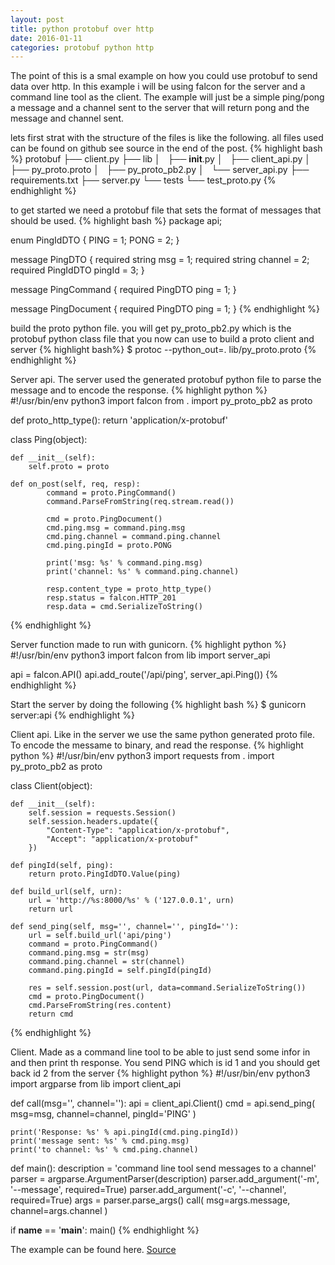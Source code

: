 ```yaml
---
layout: post
title: python protobuf over http
date: 2016-01-11
categories: protobuf python http
---
```


The point of this is a smal example on how you could use protobuf to send data over http. In this example i will be using falcon for the server and a command line tool as the client. The example will just be a simple ping/pong a message and a channel sent to the server that will return pong and the message and channel sent. 

lets first strat with the structure of the files is like the following. all files used can be found on github see source in the end of the post.
{% highlight bash %}
protobuf
├── client.py
├── lib
│   ├── __init__.py
│   ├── client_api.py
│   ├── py_proto.proto
│   ├── py_proto_pb2.py
│   └── server_api.py
├── requirements.txt
├── server.py
└── tests
    └── test_proto.py
{% endhighlight %}


to get started we need a protobuf file that sets the format of messages that should be used.
{% highlight bash %}
package api;

enum PingIdDTO {
    PING = 1;
    PONG = 2;
}

message PingDTO {
    required string msg = 1;
    required string channel = 2;
    required PingIdDTO pingId = 3;
}

message PingCommand {
    required PingDTO ping = 1;
}

message PingDocument {
    required PingDTO ping = 1;
}
{% endhighlight %}

build the proto python file. you will get py\_proto\_pb2.py which is the protobuf python class file that you now can use to build a proto client and server
{% highlight bash%}
$ protoc --python_out=. lib/py_proto.proto
{% endhighlight %}


Server api. The server used the generated protobuf python file to parse the message and to encode the response.
{% highlight python %}
#!/usr/bin/env python3
import falcon
from . import py_proto_pb2 as proto

def proto_http_type():
    return 'application/x-protobuf'

class Ping(object):

    def __init__(self):
        self.proto = proto

    def on_post(self, req, resp):
            command = proto.PingCommand()
            command.ParseFromString(req.stream.read())

            cmd = proto.PingDocument()
            cmd.ping.msg = command.ping.msg
            cmd.ping.channel = command.ping.channel
            cmd.ping.pingId = proto.PONG

            print('msg: %s' % command.ping.msg)
            print('channel: %s' % command.ping.channel)

            resp.content_type = proto_http_type()
            resp.status = falcon.HTTP_201
            resp.data = cmd.SerializeToString()
{% endhighlight %}


Server function made to run with gunicorn.
{% highlight python %}
#!/usr/bin/env python3
import falcon
from lib import server_api

api = falcon.API()
api.add_route('/api/ping', server_api.Ping())
{% endhighlight %}


Start the server by doing the following
{% highlight bash %}
$ gunicorn server:api
{% endhighlight %}


Client api. Like in the server we use the same python generated proto file. To encode the messame to binary, and read the response.
{% highlight python %}
#!/usr/bin/env python3
import requests
from . import py_proto_pb2 as proto

class Client(object):

    def __init__(self):
        self.session = requests.Session()
        self.session.headers.update({
            "Content-Type": "application/x-protobuf",
            "Accept": "application/x-protobuf"
        })

    def pingId(self, ping):
        return proto.PingIdDTO.Value(ping)

    def build_url(self, urn):
        url = 'http://%s:8000/%s' % ('127.0.0.1', urn)
        return url

    def send_ping(self, msg='', channel='', pingId=''):
        url = self.build_url('api/ping')
        command = proto.PingCommand()
        command.ping.msg = str(msg)
        command.ping.channel = str(channel)
        command.ping.pingId = self.pingId(pingId)

        res = self.session.post(url, data=command.SerializeToString())
        cmd = proto.PingDocument()
        cmd.ParseFromString(res.content)
        return cmd
{% endhighlight %}


Client. Made as a command line tool to be able to just send some infor in and then print th response. You send PING which is id 1 and you should get back id 2 from the server
{% highlight python %}
#!/usr/bin/env python3
import argparse
from lib import client_api

def call(msg='', channel=''):
    api = client_api.Client()
    cmd = api.send_ping(
        msg=msg,
        channel=channel,
        pingId='PING'
        )

    print('Response: %s' % api.pingId(cmd.ping.pingId))
    print('message sent: %s' % cmd.ping.msg)
    print('to channel: %s' % cmd.ping.channel)

def main():
    description = 'command line tool send messages to a channel'
    parser = argparse.ArgumentParser(description)
    parser.add_argument('-m', '--message', required=True)
    parser.add_argument('-c', '--channel', required=True)
    args = parser.parse_args()
    call(
        msg=args.message,
        channel=args.channel
        )

if __name__ == '__main__':
    main()
{% endhighlight %}


The example can be found here. [Source](https://github.com/mad01/examples/tree/master/protobuf)
